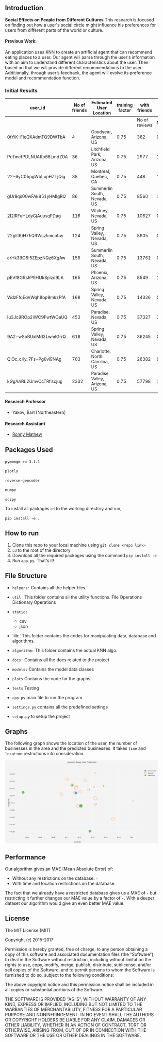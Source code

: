 ## Introduction

**Social Effects on People from Different Cultures**
This research is focused on finding out how a user's social circle might influence his preferences for users from different parts of the world or culture.

#### Previous Work:
An application uses KNN to create an artificial agent that can recommend eating places to a user. Our agent will parse through the user's information with an aim to understand different characteristics about the user. Then based on that we will provide different recommendations to the user. Additionally, through user’s feedback, the agent will evolve its preference model and recommendation function. 

### Initial Results
| user_id                | No of friends | Estimated User Location       | training factor | with friends  |     | without friends |     |
|------------------------|---------------|-------------------------------|-----------------|---------------|-----|-----------------|-----|
|                        |               |                               |                 | No of reviews | MAE | No of reviews   | MAE |
| 0tYlK-FieQXAdmTQ9DWTbA | 4             | Goodyear, Arizona, US         | 0.75            | 362           | 0.7 | 100             | 1.1 |
| PuTmcfPDLNUAKo68LmdZOA | 36            | Litchfield Park, Arizona, US  | 0.75            | 2977          | 1.3 | 99              | 1.3 |
| 22-6yC05pgWbLupHZTjQig | 38            | Montreal, Quebec, CA          | 0.75            | 448           | 1.5 | 100             | 0.7 |
| gUr8qs00wFAk851yHMlgRQ | 86            | Summerlin South, Nevada, US   | 0.75            | 8560          | 1.2 | 199             | 0.9 |
| 2l2lRFuHLdyGjAuusqPDag | 116           | Whitney, Nevada, US           | 0.75            | 10627         | 0.8 | 199             | 0.7 |
| 22glItKiH7hQRWszhmcohw | 124           | Spring Valley, Nevada, US     | 0.75            | 8905          | 0   | 100             | 1.1 |
| crHk39O5I5ZEpzNQz6XgAw | 159           | Summerlin South, Nevada, US   | 0.75            | 13761         | 0.7 | 99              | 0   |
| pEVf8GRshP9HUkSpizc9LA | 165           | Phoenix, Arizona, US          | 0.75            | 8549          | 1.1 | 682             | 0.7 |
| WdzFfqEoVWqh8bp9mkzPfA | 168           | Spring Valley, Nevada, US     | 0.75            | 14326         | 0.5 | 199             | 1   |
| Iu3Jo9ROp2IWC9FwtWOaUQ | 453           | Paradise, Nevada, US          | 0.75            | 37327         | 1.1 | 869             | 0   |
| 9A2-wSoBUxlMd3LwmlGrrQ | 618           | Spring Valley, Nevada, US     | 0.75            | 36245         | 0.9 | 988             | 0   |
| QlOc_cKy_7Fs-Pg0vi9NAg | 703           | Charlotte, North Carolina, US | 0.75            | 26382         | 0.7 | 199             | 1.1 |
| kGgAARL2UmvCcTRfiscjug | 2332          | Paradise Valley, Arizona, US  | 0.75            | 57798         | 1.1 | 783             | 0.5 |

#### Research Professor
* Yakov, Bart [Northeastern]

#### Research Assistant
* [Ronny Mathew](http://github.com/ronnygeo)


## Packages Used

`pymongo >= 3.1.1`

`plotly`

`reverse-geocoder`

`numpy`

`scipy`


To install all packages `cd` to the working directory and run, 

`pip install -e .`

## How to run

1. Clone this repo to your local machine using `git clone <repo link>`
2. `cd` to the root of the directory
3. Download all the required packages using the command `pip install -e`
4. Run `app.py`. That's it!

## File Structure
    
- `helpers:`
    Contains all the helper files.

- `util:`
    This folder contains all the utility functions.
    File Operations
    Dictionary Operations
    
- `static:`
    - csv
    - json
    
- 'lib:'
    This folder contains the codes for manipulating data, database and algorithms.

- `algorithm:`
    This folder contains the actual KNN algo.

- `docs:`
    Contains all the docs related to the project
    
- `models:`
    Contains the model data classes

- `plots`
    Contains the code for the graphs

- `tests`
    Testing

- `app.py` main file to run the program

- `settings.py` contains all the predefined settings

- `setup.py` to setup the project

## Graphs

The following graph shows the location of the user, the number of businesses in the area and the predicted businesses.
It takes `time` and `location` restrictions into consideration.

![Graph showing all the information](https://github.com/rohitbegani/FAIproject-CS5100/blob/master/docs/images/full-better-image.png)

## Performance

Our algorithm gives an MAE (Mean Absolute Error) of:

- Without any restrictions on the database: `-`
- With time and location restrictions on the database: `-`

The fact that we already have a restricted database gives us a MAE of `-` but restricting it further changes our MAE value by a factor of `-`. With a deeper dataset our algorithm would give an even better MAE value. 

## License

The MIT License (MIT)

Copyright (c) 2015-2017

Permission is hereby granted, free of charge, to any person obtaining a copy of this software and associated documentation files (the "Software"), to deal in the Software without restriction, including without limitation the rights to use, copy, modify, merge, publish, distribute, sublicense, and/or sell copies of the Software, and to permit persons to whom the Software is furnished to do so, subject to the following conditions:

The above copyright notice and this permission notice shall be included in all copies or substantial portions of the Software.

THE SOFTWARE IS PROVIDED "AS IS", WITHOUT WARRANTY OF ANY KIND, EXPRESS OR IMPLIED, INCLUDING BUT NOT LIMITED TO THE WARRANTIES OF MERCHANTABILITY, FITNESS FOR A PARTICULAR PURPOSE AND NONINFRINGEMENT. IN NO EVENT SHALL THE AUTHORS OR COPYRIGHT HOLDERS BE LIABLE FOR ANY CLAIM, DAMAGES OR OTHER LIABILITY, WHETHER IN AN ACTION OF CONTRACT, TORT OR OTHERWISE, ARISING FROM, OUT OF OR IN CONNECTION WITH THE SOFTWARE OR THE USE OR OTHER DEALINGS IN THE SOFTWARE.

